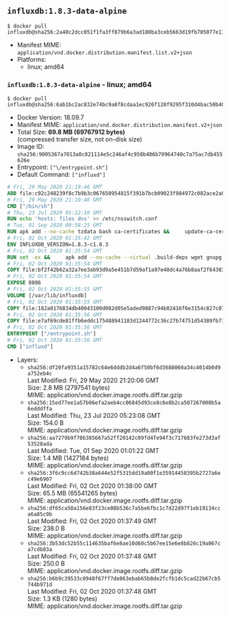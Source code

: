 ## `influxdb:1.8.3-data-alpine`

```console
$ docker pull influxdb@sha256:2a40c2dcc051f1fa3ff879b6a3ad180ba3ceb5663d19fb705077e110a3157c3b
```

-	Manifest MIME: `application/vnd.docker.distribution.manifest.list.v2+json`
-	Platforms:
	-	linux; amd64

### `influxdb:1.8.3-data-alpine` - linux; amd64

```console
$ docker pull influxdb@sha256:6ab1bc2ac832e74bc9a8f8cdaa1ec926f128f9295f310d4bac50b4040fa41faf
```

-	Docker Version: 18.09.7
-	Manifest MIME: `application/vnd.docker.distribution.manifest.v2+json`
-	Total Size: **69.8 MB (69767912 bytes)**  
	(compressed transfer size, not on-disk size)
-	Image ID: `sha256:9005367a7013a0c821114e5c246af4c958b406b70964740c7a75ac7db455626e`
-	Entrypoint: `["\/entrypoint.sh"]`
-	Default Command: `["influxd"]`

```dockerfile
# Fri, 29 May 2020 21:19:46 GMT
ADD file:c92c248239f8c7b9b3c067650954815f391b7bcb09023f984972c082ace2a8d0 in / 
# Fri, 29 May 2020 21:19:46 GMT
CMD ["/bin/sh"]
# Thu, 23 Jul 2020 05:22:10 GMT
RUN echo 'hosts: files dns' >> /etc/nsswitch.conf
# Tue, 01 Sep 2020 00:58:25 GMT
RUN apk add --no-cache tzdata bash ca-certificates &&     update-ca-certificates
# Fri, 02 Oct 2020 01:35:42 GMT
ENV INFLUXDB_VERSION=1.8.3-c1.8.3
# Fri, 02 Oct 2020 01:35:54 GMT
RUN set -ex &&     apk add --no-cache --virtual .build-deps wget gnupg tar &&     for key in         05CE15085FC09D18E99EFB22684A14CF2582E0C5 ;     do         gpg --keyserver ha.pool.sks-keyservers.net --recv-keys "$key" ||         gpg --keyserver pgp.mit.edu --recv-keys "$key" ||         gpg --keyserver keyserver.pgp.com --recv-keys "$key" ;     done &&     wget --no-verbose https://dl.influxdata.com/enterprise/releases/influxdb-data-${INFLUXDB_VERSION}-static_linux_amd64.tar.gz.asc &&     wget --no-verbose https://dl.influxdata.com/enterprise/releases/influxdb-data-${INFLUXDB_VERSION}-static_linux_amd64.tar.gz &&     gpg --batch --verify influxdb-data-${INFLUXDB_VERSION}-static_linux_amd64.tar.gz.asc influxdb-data-${INFLUXDB_VERSION}-static_linux_amd64.tar.gz &&     mkdir -p /usr/src &&     tar -C /usr/src -xzf influxdb-data-${INFLUXDB_VERSION}-static_linux_amd64.tar.gz &&     rm -f /usr/src/influxdb-*/influxdb.conf &&     chmod +x /usr/src/influxdb-*/* &&     cp -a /usr/src/influxdb-*/* /usr/bin/ &&     rm -rf *.tar.gz* /usr/src /root/.gnupg &&     apk del .build-deps
# Fri, 02 Oct 2020 01:35:54 GMT
COPY file:bf2f42b62a32a7ee3ab93d9a5e451b7d59af1a97e40dc4a76b8aaf2f64383d7a in /etc/influxdb/influxdb.conf 
# Fri, 02 Oct 2020 01:35:54 GMT
EXPOSE 8086
# Fri, 02 Oct 2020 01:35:55 GMT
VOLUME [/var/lib/influxdb]
# Fri, 02 Oct 2020 01:35:55 GMT
COPY file:182a0176834db40043100d082d05e5aded9887c94b02416f6e3154c827c07360 in /entrypoint.sh 
# Fri, 02 Oct 2020 01:35:56 GMT
COPY file:e7af69cde81ffb6eddc175488941183d1244772c36c27b74751d54389fb71701 in /init-influxdb.sh 
# Fri, 02 Oct 2020 01:35:56 GMT
ENTRYPOINT ["/entrypoint.sh"]
# Fri, 02 Oct 2020 01:35:56 GMT
CMD ["influxd"]
```

-	Layers:
	-	`sha256:df20fa9351a15782c64e6dddb2d4a6f50bf6d3688060a34c4014b0d9a752eb4c`  
		Last Modified: Fri, 29 May 2020 21:20:06 GMT  
		Size: 2.8 MB (2797541 bytes)  
		MIME: application/vnd.docker.image.rootfs.diff.tar.gzip
	-	`sha256:15ed77ee1a57b06efa2aeb4cc06845d93ce8c6e8b2ca507267000b5a6edddffa`  
		Last Modified: Thu, 23 Jul 2020 05:23:08 GMT  
		Size: 154.0 B  
		MIME: application/vnd.docker.image.rootfs.diff.tar.gzip
	-	`sha256:aa7279b9f70b385667a52ff20142c09fd4fe94f3c717683fe273d3af53528ada`  
		Last Modified: Tue, 01 Sep 2020 01:01:22 GMT  
		Size: 1.4 MB (1427184 bytes)  
		MIME: application/vnd.docker.image.rootfs.diff.tar.gzip
	-	`sha256:3f6c9cc6d742b38a644e52f5315dd19a00f1e35914458395b2727a6ec49e6907`  
		Last Modified: Fri, 02 Oct 2020 01:38:00 GMT  
		Size: 65.5 MB (65541265 bytes)  
		MIME: application/vnd.docker.image.rootfs.diff.tar.gzip
	-	`sha256:df65ca50a156e83f23ce08b536c7a5be6fbc1c7d22d97f1eb19134cca6a85c9b`  
		Last Modified: Fri, 02 Oct 2020 01:37:49 GMT  
		Size: 238.0 B  
		MIME: application/vnd.docker.image.rootfs.diff.tar.gzip
	-	`sha256:3b53dc52b55c114635baf6e8ae10d60c5b67ee15e6e8b826c19a067ca7cdb83a`  
		Last Modified: Fri, 02 Oct 2020 01:37:48 GMT  
		Size: 250.0 B  
		MIME: application/vnd.docker.image.rootfs.diff.tar.gzip
	-	`sha256:b6b9c39533c0948f67ff7de863ebab65b8de2fcfb1dc5cad22b67cb5744b971d`  
		Last Modified: Fri, 02 Oct 2020 01:37:48 GMT  
		Size: 1.3 KB (1280 bytes)  
		MIME: application/vnd.docker.image.rootfs.diff.tar.gzip
